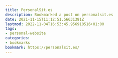```yaml
---
title: PersonalSit.es
description: Bookmarked a post on personalsit.es
date: 2021-11-15T11:12:51.56631381Z
lastmod: 2022-11-04T16:53:45.956910516+01:00
tags:
- personal-website
categories:
- bookmarks
bookmark: https://personalsit.es/
---
```



